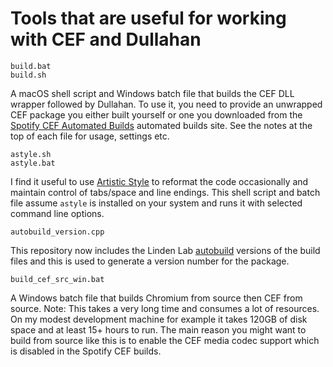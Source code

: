 # Tools that are useful for working with CEF and Dullahan

    build.bat
    build.sh

A macOS shell script and Windows batch file that builds the CEF DLL wrapper followed by Dullahan. To use it, you need to provide an unwrapped CEF package you either built yourself or one you downloaded from the [Spotify CEF Automated Builds](http://opensource.spotify.com/cefbuilds/index.html) automated builds site. See the notes at the top of each file for usage, settings etc.

    astyle.sh
    astyle.bat

I find it useful to use [Artistic Style](http://astyle.sourceforge.net/) to reformat the code occasionally and maintain control of tabs/space and line endings. This shell script and batch file assume `astyle` is installed on your system and runs it with selected command line options.

    autobuild_version.cpp

This repository now includes the Linden Lab [autobuild](http://wiki.secondlife.com/wiki/Autobuild) versions of the build files and this is used to generate a version number for the package.

    build_cef_src_win.bat

A Windows batch file that builds Chromium from source then CEF from source. Note: This takes a very long time and consumes a lot of resources. On my modest development machine for example it takes 120GB of disk space and at least 15+ hours to run. The main reason you might want to build from source like this is to enable the CEF media codec support which is disabled in the Spotify CEF builds.